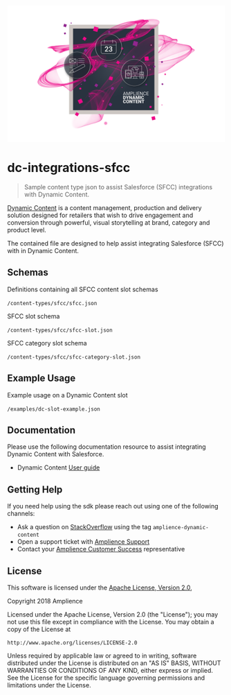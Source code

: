 [![Amplience Dynamic Content](media/header.png)](https://amplience.com/dynamic-content)

# dc-integrations-sfcc
> Sample content type json to assist Salesforce (SFCC) integrations with Dynamic Content.

[Dynamic Content](https://amplience.com/dynamic-content) is a content management, production and delivery solution designed for retailers that wish to drive engagement and conversion through powerful, visual storytelling at brand, category and product level.

The contained file are designed to help assist integrating Salesforce (SFCC) with in Dynamic Content.

## Schemas

Definitions containing all SFCC content slot schemas

`/content-types/sfcc/sfcc.json`

SFCC slot schema

`/content-types/sfcc/sfcc-slot.json`

SFCC category slot schema

`/content-types/sfcc/sfcc-category-slot.json`

## Example Usage

Example usage on a Dynamic Content slot

`/examples/dc-slot-example.json`

## Documentation
Please use the following documentation resource to assist integrating Dynamic Content with Salesforce.

* Dynamic Content [User guide](https://docs.amplience.net/)

## Getting Help
If you need help using the sdk please reach out using one of the following channels:

* Ask a question on [StackOverflow](https://stackoverflow.com/) using the tag `amplience-dynamic-content`
* Open a support ticket with [Amplience Support](https://support.amplience.com/)
* Contact your [Amplience Customer Success](https://amplience.com/customer-success) representative

## License

This software is licensed under the [Apache License, Version 2.0](http://www.apache.org/licenses/LICENSE-2.0),

Copyright 2018 Amplience

Licensed under the Apache License, Version 2.0 (the "License");
you may not use this file except in compliance with the License.
You may obtain a copy of the License at

    http://www.apache.org/licenses/LICENSE-2.0

Unless required by applicable law or agreed to in writing, software
distributed under the License is distributed on an "AS IS" BASIS,
WITHOUT WARRANTIES OR CONDITIONS OF ANY KIND, either express or implied.
See the License for the specific language governing permissions and
limitations under the License.
